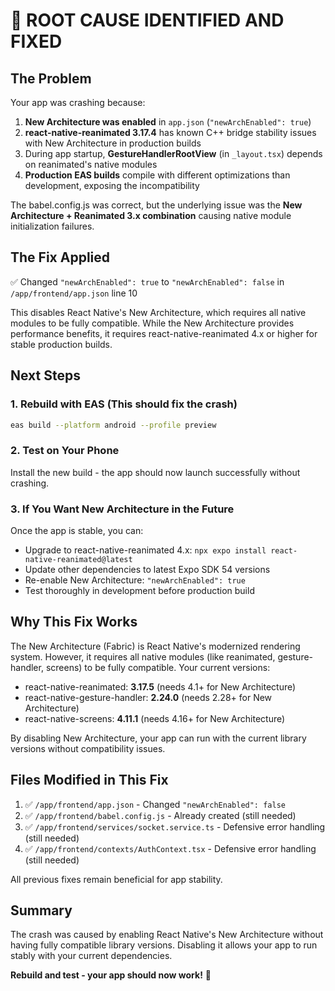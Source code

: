 # 🎯 ROOT CAUSE IDENTIFIED AND FIXED

## The Problem

Your app was crashing because:

1. **New Architecture was enabled** in `app.json` (`"newArchEnabled": true`)
2. **react-native-reanimated 3.17.4** has known C++ bridge stability issues with New Architecture in production builds
3. During app startup, **GestureHandlerRootView** (in `_layout.tsx`) depends on reanimated's native modules
4. **Production EAS builds** compile with different optimizations than development, exposing the incompatibility

The babel.config.js was correct, but the underlying issue was the **New Architecture + Reanimated 3.x combination** causing native module initialization failures.

## The Fix Applied

✅ Changed `"newArchEnabled": true` to `"newArchEnabled": false` in `/app/frontend/app.json` line 10

This disables React Native's New Architecture, which requires all native modules to be fully compatible. While the New Architecture provides performance benefits, it requires react-native-reanimated 4.x or higher for stable production builds.

## Next Steps

### 1. Rebuild with EAS (This should fix the crash)

```bash
eas build --platform android --profile preview
```

### 2. Test on Your Phone

Install the new build - the app should now launch successfully without crashing.

### 3. If You Want New Architecture in the Future

Once the app is stable, you can:
- Upgrade to react-native-reanimated 4.x: `npx expo install react-native-reanimated@latest`
- Update other dependencies to latest Expo SDK 54 versions
- Re-enable New Architecture: `"newArchEnabled": true`
- Test thoroughly in development before production build

## Why This Fix Works

The New Architecture (Fabric) is React Native's modernized rendering system. However, it requires all native modules (like reanimated, gesture-handler, screens) to be fully compatible. Your current versions:

- react-native-reanimated: **3.17.5** (needs 4.1+ for New Architecture)
- react-native-gesture-handler: **2.24.0** (needs 2.28+ for New Architecture)
- react-native-screens: **4.11.1** (needs 4.16+ for New Architecture)

By disabling New Architecture, your app can run with the current library versions without compatibility issues.

## Files Modified in This Fix

1. ✅ `/app/frontend/app.json` - Changed `"newArchEnabled": false`
2. ✅ `/app/frontend/babel.config.js` - Already created (still needed)
3. ✅ `/app/frontend/services/socket.service.ts` - Defensive error handling (still needed)
4. ✅ `/app/frontend/contexts/AuthContext.tsx` - Defensive error handling (still needed)

All previous fixes remain beneficial for app stability.

## Summary

The crash was caused by enabling React Native's New Architecture without having fully compatible library versions. Disabling it allows your app to run stably with your current dependencies.

**Rebuild and test - your app should now work!** 🚀
